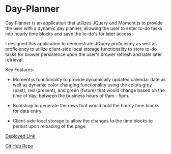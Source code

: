 # Day-Planner
Day Planner is an application that utilizes JQuery and Moment.js to provide the user with a dynamic day planner, allowing the user to enter to-do tasks into hourly time blocks and save the to-do's for later access.

I designed this application to demonstrate JQuery proficiency as well as proficiency to utilize client-side local storage functionality to store to-do tasks for brower persistence upon the user's brower refresh and later later retrieval.

Key Features:

- Moment.js functionality to provide dynamically updated calendar date as well as dynamic color changing functionality using the colors grey (past), red (present), and green (future) that would change based on the time of day, between the business hours of 9am - 5pm.

- Bootstrap to generate the rows that would hold the hourly time blocks for data entry.

- Client-side local storage to allow the changes to the time blocks to persist upon reloading of the page.

[Deployed Link]()

[Git Hub Repo](https://github.com/mus-ali1/Day-Planner)